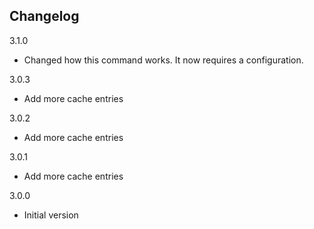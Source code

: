 ## Changelog

3.1.0
- Changed how this command works. It now requires a configuration.

3.0.3
- Add more cache entries

3.0.2
- Add more cache entries

3.0.1
- Add more cache entries

3.0.0
- Initial version